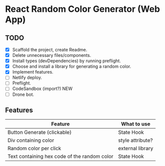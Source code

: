 # React Random Color Generator (Web App)

## TODO

- [x] Scaffold the project, create Readme.
- [x] Delete unnecessary files/components.
- [x] Install types (devDependencies) by running preflight.
- [x] Choose and install a library for generating a random color.
- [x] Implement features.
- [ ] Netlify deploy.
- [ ] Preflight.
- [ ] CodeSandbox (import?) NEW
- [ ] Drone bot.

## Features

| Feature | What to use |
| ------- | ----------- |
| Button Generate (clickable) | State Hook |
| Div containing color | style attribute? |
| Random color per click | external library |
| Text containing hex code of the random color | State Hook |
